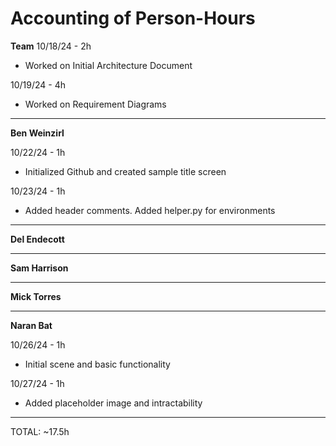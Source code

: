 # Accounting of Person-Hours

**Team**
10/18/24 - 2h

* Worked on Initial Architecture Document
  
10/19/24 - 4h

* Worked on Requirement Diagrams
---

**Ben Weinzirl**

10/22/24 - 1h

* Initialized Github and created sample title screen

10/23/24 - 1h

* Added header comments. Added helper.py for environments

---

**Del Endecott**



---

**Sam Harrison**



---

**Mick Torres**



---

**Naran Bat**

10/26/24 - 1h

* Initial scene and basic functionality 

10/27/24 - 1h

* Added placeholder image and intractability 


---

TOTAL: ~17.5h
